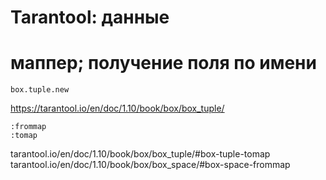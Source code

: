 # Tarantool: данные

# маппер; получение поля по имени

`box.tuple.new`

https://tarantool.io/en/doc/1.10/book/box/box_tuple/

```
:frommap
:tomap
```

tarantool.io/en/doc/1.10/book/box/box_tuple/#box-tuple-tomap
tarantool.io/en/doc/1.10/book/box/box_space/#box-space-frommap
